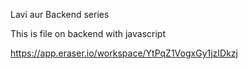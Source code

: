 Lavi aur Backend series

This is file on backend with javascript

https://app.eraser.io/workspace/YtPqZ1VogxGy1jzIDkzj